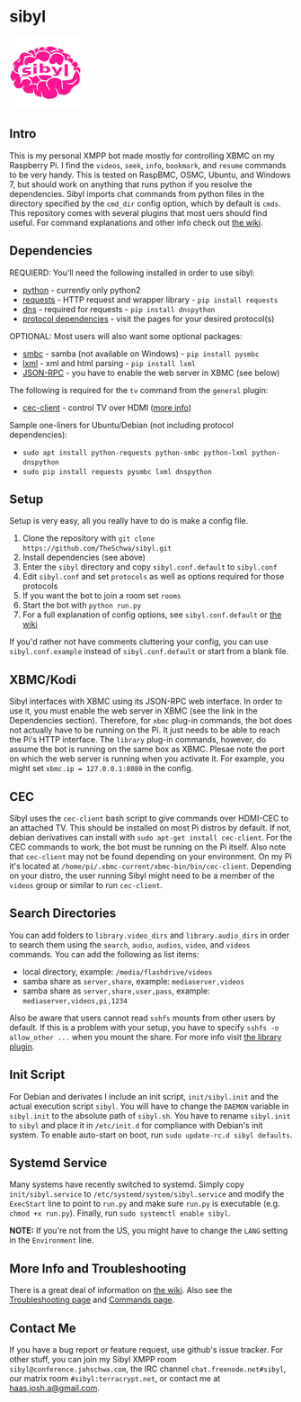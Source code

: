 # sibyl

![Sibyl Logo](sibyl_logo_small.png)

## Intro

This is my personal XMPP bot made mostly for controlling XBMC on my Raspberry
Pi. I find the `videos`, `seek`, `info`, `bookmark`, and `resume` commands to
be very handy. This is tested on RaspBMC, OSMC, Ubuntu, and Windows 7, but
should work on anything that runs python if you resolve the dependencies. Sibyl
imports chat commands from python files in the directory specified by the
`cmd_dir` config option, which by default is `cmds`. This repository comes with
several plugins that most uers should find useful. For command explanations and
other info check out [the wiki][wiki].

## Dependencies

REQUIERD: You'll need the following installed in order to use sibyl:

 - [python][python] - currently only python2
 - [requests][req] - HTTP request and wrapper library - `pip install requests`
 - [dns][dns] - required for requests - `pip install dnspython`
 - [protocol dependencies][proto] - visit the pages for your desired protocol(s)

OPTIONAL: Most users will also want some optional packages:

 - [smbc][samba] - samba (not available on Windows) - `pip install pysmbc`
 - [lxml][lxml] - xml and html parsing - `pip install lxml`
 - [JSON-RPC][json] - you have to enable the web server in XBMC (see below)

The following is required for the `tv` command from the `general` plugin:

 - [cec-client][cec] - control TV over HDMI ([more info][gen])

Sample one-liners for Ubuntu/Debian (not including protocol dependencies):

 - `sudo apt install python-requests python-smbc python-lxml python-dnspython`
 - `sudo pip install requests pysmbc lxml dnspython`

## Setup

Setup is very easy, all you really have to do is make a config file.

 1. Clone the repository with `git clone https://github.com/TheSchwa/sibyl.git`
 2. Install dependencies (see above)
 3. Enter the `sibyl` directory and copy `sibyl.conf.default` to `sibyl.conf`
 4. Edit `sibyl.conf` and set `protocols` as well as options required for those protocols
 5. If you want the bot to join a room set `rooms`
 6. Start the bot with `python run.py`
 7. For a full explanation of config options, see `sibyl.conf.default` or [the wiki][wiki]

If you'd rather not have comments cluttering your config, you can use
`sibyl.conf.example` instead of `sibyl.conf.default` or start from a blank file.

## XBMC/Kodi

Sibyl interfaces with XBMC using its JSON-RPC web interface. In
order to use it, you must enable the web server in XBMC (see the link in the
Dependencies section). Therefore, for `xbmc` plug-in commands, the bot does not
actually have to be running on the Pi. It just needs to be able to reach the
Pi's HTTP interface. The `library` plug-in commands, however, do assume the bot
is running on the same box as XBMC. Plesae note the port on which the web
server is running when you activate it. For example, you might set `xbmc.ip =
127.0.0.1:8080` in the config.

## CEC

Sibyl uses the `cec-client` bash script to give commands over HDMI-CEC
to an attached TV. This should be installed on most Pi distros by default. If
not, debian derivatives can install with `sudo apt-get install cec-client`. For
the CEC commands to work, the bot must be running on the Pi itself. Also note
that `cec-client` may not be found depending on your environment. On my Pi it's
located at `/home/pi/.xbmc-current/xbmc-bin/bin/cec-client`. Depending on your
distro, the user running Sibyl might need to be a member of the `videos` group
or similar to run `cec-client`.

## Search Directories

You can add folders to `library.video_dirs` and `library.audio_dirs` in
order to search them using the `search`, `audio`, `audios`, `video`, and
`videos` commands. You can add the following as list items:

  - local directory, example: `/media/flashdrive/videos`
  - samba share as `server,share`, example: `mediaserver,videos`
  - samba share as `server,share,user,pass`, example: `mediaserver,videos,pi,1234`


Also be aware that users cannot read `sshfs` mounts from other users by
default. If this is a problem with your setup, you have to specify `sshfs -o
allow_other ...` when you mount the share. For more info visit [the library
plugin][lib].

## Init Script

For Debian and derivates I include an init script, `init/sibyl.init` and the
actual execution script `sibyl`. You will have to change the `DAEMON` variable
in `sibyl.init` to the absolute path of `sibyl.sh`. You have to rename
`sibyl.init` to `sibyl` and place it in `/etc/init.d` for compliance with
Debian's init system. To enable auto-start on boot, run `sudo update-rc.d sibyl
defaults`.

## Systemd Service

Many systems have recently switched to systemd. Simply copy
`init/sibyl.service` to `/etc/systemd/system/sibyl.service` and modify the
`ExecStart` line to point to `run.py` and make sure `run.py` is executable
(e.g. `chmod +x run.py`). Finally, run `sudo systemctl enable sibyl`.

**NOTE:** If you're not from the US, you might have to change the
`LANG` setting in the `Environment` line.

## More Info and Troubleshooting

There is a great deal of information on [the wiki][wiki]. Also see the
[Troubleshooting page][trouble] and [Commands page][cmd].

## Contact Me

If you have a bug report or feature request, use github's issue tracker. For
other stuff, you can join my Sibyl XMPP room `sibyl@conference.jahschwa.com`,
the IRC channel `chat.freenode.net#sibyl`, our matrix room
`#sibyl:terracrypt.net`, or contact me at [haas.josh.a@gmail.com][mail].

 [wiki]: https://github.com/TheSchwa/sibyl/wiki
 [python]: https://www.python.org/downloads/
 [req]: http://docs.python-requests.org/en/latest/
 [samba]: https://bitbucket.org/nosklo/pysmbclient/src/057512c24175?at=default
 [cec]: http://libcec.pulse-eight.com/
 [gen]: https://github.com/TheSchwa/sibyl/wiki/General#dependencies
 [json]: http://kodi.wiki/view/Webserver#Enabling_the_webserver
 [mail]: mailto:haas.josh.a@gmail.com
 [lxml]: http://lxml.de/
 [dns]: http://www.dnspython.org/
 [proto]: https://github.com/TheSchwa/sibyl/wiki/Protocols
 [lib]: https://github.com/TheSchwa/sibyl/wiki/Library
 [trouble]: https://github.com/TheSchwa/sibyl/wiki/Troubleshooting
 [cmd]: https://github.com/TheSchwa/sibyl/wiki/Commands
